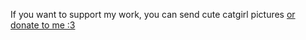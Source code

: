 If you want to support my work, you can send <cp>cute catgirl pictures [<cp>or donate to me :3</cp>](https://rooot.gay)</cp>
